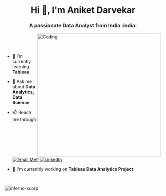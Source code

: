 
<h1 align="center">Hi 👋, I'm Aniket Darvekar</h1>
<h3 align="center">A passionate Data Analyst from India :india:</h3>
<img align="right" alt="Coding" width="400" src="https://i0.wp.com/barolainternship.com/wp-content/uploads/2021/06/ML-GIF.gif?resize=800%2C600&ssl=1">

<br>
<br>
<br>

* 🌱 I’m currently learning **Tableau**
* 💬 Ask me about **Data Analytics, Data Science**

* 📫 Reach me through <a href="mailto:aniketdarvekar18@gmail.com">![Email Me!!](https://img.shields.io/badge/Gmail-D14836?style=for-the-badge&logo=gmail&logoColor=white)</a> <a href="https://www.linkedin.com/in/aniket-d-b3b208193/">![LinkedIn](https://img.shields.io/badge/LinkedIn-0077B5?style=for-the-badge&logo=linkedin&logoColor=white)</a>

* 🔭 I'm currenltly working on **Tableau Data Analytics Project**
</p>
<br>
</p>
<p><img align="left" src="https://github-readme-stats.vercel.app/api?username=inferno-scorp&show_icons=true&locale=en&layout=compact" alt="inferno-scorp"/></p>





